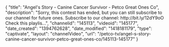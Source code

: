 {
    "title": "Angel's Story - Canine Cancer Survivor - Petco Great Ones Co",
    "description": "Sorry, this contest has ended, but you can still subscribe to our channel for future ones. Subscribe to our channel: http:\/\/bit.ly\/12dY9oO Check this playlis...",
    "channelid": "145113",
    "videoid": "145177",
    "date_created": "1394762628",
    "date_modified": "1418181179",
    "type": "captivate",
    "layout": "channelVideo",
    "url": "\/petco-tv\/angel-s-story-canine-cancer-survivor-petco-great-ones-co\/145113-145177"
}
